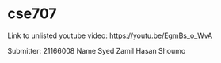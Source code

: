 # cse707
Link to unlisted youtube video:
https://youtu.be/EgmBs_o_WvA

Submitter:
21166008 Name Syed Zamil Hasan Shoumo

